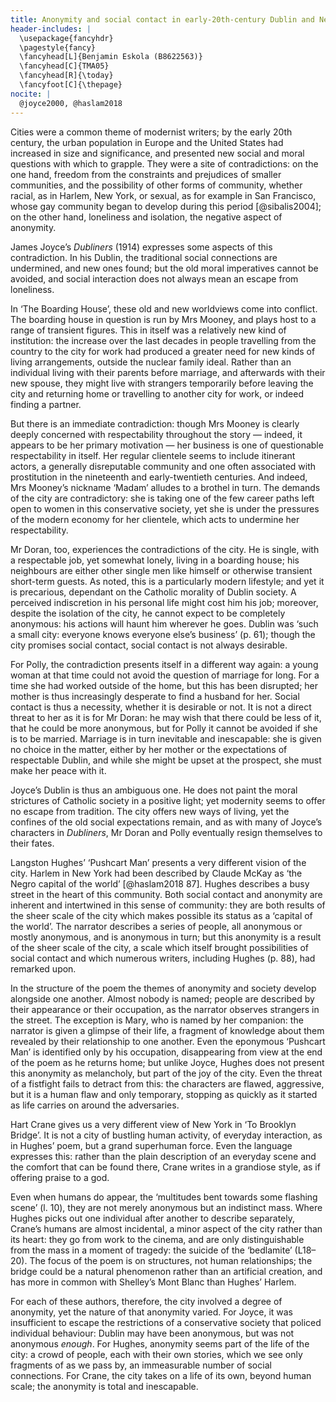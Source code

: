 ```yaml
---
title: Anonymity and social contact in early-20th-century Dublin and New York
header-includes: |
  \usepackage{fancyhdr}
  \pagestyle{fancy}
  \fancyhead[L]{Benjamin Eskola (B8622563)}
  \fancyhead[C]{TMA05}
  \fancyhead[R]{\today}
  \fancyfoot[C]{\thepage}
nocite: |
  @joyce2000, @haslam2018
---
```


Cities were a common theme of modernist writers; by the early 20th century, the urban population in Europe and the United States had increased in size and significance, and presented new social and moral questions with which to grapple. They were a site of contradictions: on the one hand, freedom from the constraints and prejudices of smaller communities, and the possibility of other forms of community, whether racial, as in Harlem, New York, or sexual, as for example in San Francisco, whose gay community began to develop during this period [@sibalis2004]; on the other hand, loneliness and isolation, the negative aspect of anonymity.

James Joyce’s _Dubliners_ (1914) expresses some aspects of this contradiction. In his Dublin, the traditional social connections are undermined, and new ones found; but the old moral imperatives cannot be avoided, and social interaction does not always mean an escape from loneliness.

In ‘The Boarding House’, these old and new worldviews come into conflict. The boarding house in question is run by Mrs Mooney, and plays host to a range of transient figures. This in itself was a relatively new kind of institution: the increase over the last decades in people travelling from the country to the city for work had produced a greater need for new kinds of living arrangements, outside the nuclear family ideal. Rather than an individual living with their parents before marriage, and afterwards with their new spouse, they might live with strangers temporarily before leaving the city and returning home or travelling to another city for work, or indeed finding a partner.

But there is an immediate contradiction: though Mrs Mooney is clearly deeply concerned with respectability throughout the story — indeed, it appears to be her primary motivation — her business is one of questionable respectability in itself. Her regular clientele seems to include itinerant actors, a generally disreputable community and one often associated with prostitution in the nineteenth and early-twentieth centuries. And indeed, Mrs Mooney’s nickname ‘Madam’ alludes to a brothel in turn. The demands of the city are contradictory: she is taking one of the few career paths left open to women in this conservative society, yet she is under the pressures of the modern economy for her clientele, which acts to undermine her respectability.

Mr Doran, too, experiences the contradictions of the city. He is single, with a respectable job, yet somewhat lonely, living in a boarding house; his neighbours are either other single men like himself or otherwise transient short-term guests. As noted, this is a particularly modern lifestyle; and yet it is precarious, dependant on the Catholic morality of Dublin society. A perceived indiscretion in his personal life might cost him his job; moreover, despite the isolation of the city, he cannot expect to be completely anonymous: his actions will haunt him wherever he goes. Dublin was ‘such a small city: everyone knows everyone else’s business’ (p. 61); though the city promises social contact, social contact is not always desirable.

For Polly, the contradiction presents itself in a different way again: a young woman at that time could not avoid the question of marriage for long. For a time she had worked outside of the home, but this has been disrupted; her mother is thus increasingly desperate to find a husband for her. Social contact is thus a necessity, whether it is desirable or not. It is not a direct threat to her as it is for Mr Doran: he may wish that there could be less of it, that he could be more anonymous, but for Polly it cannot be avoided if she is to be married. Marriage is in turn inevitable and inescapable: she is given no choice in the matter, either by her mother or the expectations of respectable Dublin, and while she might be upset at the prospect, she must make her peace with it.

Joyce’s Dublin is thus an ambiguous one. He does not paint the moral strictures of Catholic society in a positive light; yet modernity seems to offer no escape from tradition. The city offers new ways of living, yet the confines of the old social expectations remain, and as with many of Joyce’s characters in _Dubliners_, Mr Doran and Polly eventually resign themselves to their fates.

Langston Hughes’ ‘Pushcart Man’ presents a very different vision of the city. Harlem in New York had  been described by Claude McKay as ‘the Negro capital of the world’ [@haslam2018 87]. Hughes describes a busy street in the heart of this community. Both social contact and anonymity are inherent and intertwined in this sense of community: they are both results of the sheer scale of the city which makes possible its status as a ‘capital of the world’. The narrator describes a series of people, all anonymous or mostly anonymous, and is anonymous in turn; but this anonymity is a result of the sheer scale of the city, a scale which itself brought possibilities of social contact and which numerous writers, including Hughes (p. 88), had remarked upon.

In the structure of the poem the themes of anonymity and society develop alongside one another. Almost nobody is named; people are described by their appearance or their occupation, as the narrator observes strangers in the street. The exception is Mary, who is named by her companion: the narrator is given a glimpse of their life, a fragment of knowledge about them revealed by their relationship to one another. Even the eponymous ‘Pushcart Man’ is identified only by his occupation, disappearing from view at the end of the poem as he returns home; but unlike Joyce, Hughes does not present this anonymity as melancholy, but part of the joy of the city. Even the threat of a fistfight fails to detract from this: the characters are flawed, aggressive, but it is a human flaw and only temporary, stopping as quickly as it started as life carries on around the adversaries.

Hart Crane gives us a very different view of New York in ‘To Brooklyn Bridge’. It is not a city of bustling human activity, of everyday interaction, as in Hughes’ poem, but a grand superhuman force. Even the language expresses this: rather than the plain description of an everyday scene and the comfort that can be found there, Crane writes in a grandiose style, as if offering praise to a god.

Even when humans do appear, the ‘multitudes bent towards some flashing scene’ (l. 10), they are not merely anonymous but an indistinct mass. Where Hughes picks out one individual after another to describe separately, Crane’s humans are almost incidental, a minor aspect of the city rather than its heart: they go from work to the cinema, and are only distinguishable from the mass in a moment of tragedy: the suicide of the ‘bedlamite’ (L18–20). The focus of the poem is on structures, not human relationships; the bridge could be a natural phenomenon rather than an artificial creation, and has more in common with Shelley’s Mont Blanc than Hughes’ Harlem.

For each of these authors, therefore, the city involved a degree of anonymity, yet the nature of that anonymity varied. For Joyce, it was insufficient to escape the restrictions of a conservative society that policed individual behaviour: Dublin may have been anonymous, but was not anonymous _enough_. For Hughes, anonymity seems part of the life of the city: a crowd of people, each with their own stories, which we see only fragments of as we pass by, an immeasurable number of social connections. For Crane, the city takes on a life of its own, beyond human scale; the anonymity is total and inescapable.
